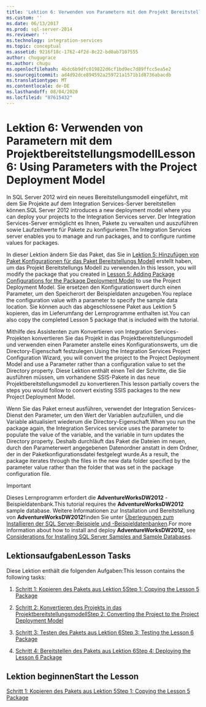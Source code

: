 ```yaml
---
title: 'Lektion 6: Verwenden von Parametern mit dem Projekt Bereitstellungs Modell | Microsoft-Dokumentation'
ms.custom: ''
ms.date: 06/13/2017
ms.prod: sql-server-2014
ms.reviewer: ''
ms.technology: integration-services
ms.topic: conceptual
ms.assetid: 9216f18c-1762-4f2d-8c22-bd0ab7107555
author: chugugrace
ms.author: chugu
ms.openlocfilehash: 4bdc6b9dfc019822d6cf1bd9ec7d89ffcc5ea5e2
ms.sourcegitcommit: ad4d92dce894592a259721a1571b1d8736abacdb
ms.translationtype: MT
ms.contentlocale: de-DE
ms.lasthandoff: 08/04/2020
ms.locfileid: "87615432"
---
```

# <a name="lesson-6-using-parameters-with-the-project-deployment-model"></a><span data-ttu-id="53262-102">Lektion 6: Verwenden von Parametern mit dem Projektbereitstellungsmodell</span><span class="sxs-lookup"><span data-stu-id="53262-102">Lesson 6: Using Parameters with the Project Deployment Model</span></span>
  <span data-ttu-id="53262-103">In SQL Server 2012 wird ein neues Bereitstellungsmodell eingeführt, mit dem Sie Projekte auf dem Integration Services-Server bereitstellen können.</span><span class="sxs-lookup"><span data-stu-id="53262-103">SQL Server 2012 introduces a new deployment model where you can deploy your projects to the Integration Services server.</span></span> <span data-ttu-id="53262-104">Der Integration Services-Server ermöglicht es Ihnen, Pakete zu verwalten und auszuführen sowie Laufzeitwerte für Pakete zu konfigurieren.</span><span class="sxs-lookup"><span data-stu-id="53262-104">The Integration Services server enables you to manage and run packages, and to configure runtime values for packages.</span></span>  
  
 <span data-ttu-id="53262-105">In dieser Lektion ändern Sie das Paket, das Sie in [Lektion 5: Hinzufügen von Paket Konfigurationen für das Paket Bereitstellungs Modell](lesson-5-add-ssis-package-configurations-for-the-package-deployment-model.md) erstellt haben, um das Projekt Bereitstellungs Modell zu verwenden.</span><span class="sxs-lookup"><span data-stu-id="53262-105">In this lesson, you will modify the package that you created in [Lesson 5: Adding Package Configurations for the Package Deployment Model](lesson-5-add-ssis-package-configurations-for-the-package-deployment-model.md) to use the Project Deployment Model.</span></span> <span data-ttu-id="53262-106">Sie ersetzen den Konfigurationswert durch einen Parameter, um den Speicherort der Beispieldaten anzugeben.</span><span class="sxs-lookup"><span data-stu-id="53262-106">You replace the configuration value with a parameter to specify the sample data location.</span></span> <span data-ttu-id="53262-107">Sie können auch das abgeschlossene Paket aus Lektion 5 kopieren, das im Lieferumfang der Lernprogramme enthalten ist.</span><span class="sxs-lookup"><span data-stu-id="53262-107">You can also copy the completed Lesson 5 package that is included with the tutorial.</span></span>  
  
 <span data-ttu-id="53262-108">Mithilfe des Assistenten zum Konvertieren von Integration Services-Projekten konvertieren Sie das Projekt in das Projektbereitstellungsmodell und verwenden einen Parameter anstelle eines Konfigurationswerts, um die Directory-Eigenschaft festzulegen.</span><span class="sxs-lookup"><span data-stu-id="53262-108">Using the Integration Services Project Configuration Wizard, you will convert the project to the Project Deployment Model and use a Parameter rather than a configuration value to set the Directory property.</span></span> <span data-ttu-id="53262-109">Diese Lektion enthält einen Teil der Schritte, die Sie ausführen müssen, um vorhandene SSIS-Pakete in das neue Projektbereitstellungsmodell zu konvertieren.</span><span class="sxs-lookup"><span data-stu-id="53262-109">This lesson partially covers the steps you would follow to convert existing SSIS packages to the new Project Deployment Model.</span></span>  
  
 <span data-ttu-id="53262-110">Wenn Sie das Paket erneut ausführen, verwendet der Integration Services-Dienst den Parameter, um den Wert der Variablen aufzufüllen, und die Variable aktualisiert wiederum die Directory-Eigenschaft.</span><span class="sxs-lookup"><span data-stu-id="53262-110">When you run the package again, the Integration Services service uses the parameter to populate the value of the variable, and the variable in turn updates the Directory property.</span></span> <span data-ttu-id="53262-111">Deshalb durchläuft das Paket die Dateien im neuen, durch den Parameterwert angegebenen Datenordner anstatt in dem Ordner, der in der Paketkonfigurationsdatei festgelegt wurde.</span><span class="sxs-lookup"><span data-stu-id="53262-111">As a result, the package iterates through the files in the new data folder specified by the parameter value rather than the folder that was set in the package configuration file.</span></span>  
  
> [!IMPORTANT]  
>  <span data-ttu-id="53262-112">Dieses Lernprogramm erfordert die **AdventureWorksDW2012** -Beispieldatenbank.</span><span class="sxs-lookup"><span data-stu-id="53262-112">This tutorial requires the **AdventureWorksDW2012** sample database.</span></span> <span data-ttu-id="53262-113">Weitere Informationen zur Installation und Bereitstellung von **AdventureWorksDW2012**finden Sie unter [Überlegungen zum Installieren der SQL Server-Beispiele und -Beispieldatenbanken](https://technet.microsoft.com/library/ms161556%28v=sql.105%29).</span><span class="sxs-lookup"><span data-stu-id="53262-113">For more information about how to install and deploy **AdventureWorksDW2012**, see [Considerations for Installing SQL Server Samples and Sample Databases](https://technet.microsoft.com/library/ms161556%28v=sql.105%29).</span></span>  
  
## <a name="lesson-tasks"></a><span data-ttu-id="53262-114">Lektionsaufgaben</span><span class="sxs-lookup"><span data-stu-id="53262-114">Lesson Tasks</span></span>  
 <span data-ttu-id="53262-115">Diese Lektion enthält die folgenden Aufgaben:</span><span class="sxs-lookup"><span data-stu-id="53262-115">This lesson contains the following tasks:</span></span>  
  
1.  [<span data-ttu-id="53262-116">Schritt 1: Kopieren des Pakets aus Lektion 5</span><span class="sxs-lookup"><span data-stu-id="53262-116">Step 1: Copying the Lesson 5 Package</span></span>](lesson-6-1-copying-the-lesson-5-package.md)  
  
2.  [<span data-ttu-id="53262-117">Schritt 2: Konvertieren des Projekts in das Projektbereitstellungsmodell</span><span class="sxs-lookup"><span data-stu-id="53262-117">Step 2: Converting the Project to the Project Deployment Model</span></span>](lesson-6-2-converting-the-project-to-the-project-deployment-model.md)  
  
3.  [<span data-ttu-id="53262-118">Schritt 3: Testen des Pakets aus Lektion 6</span><span class="sxs-lookup"><span data-stu-id="53262-118">Step 3: Testing the Lesson 6 Package</span></span>](lesson-6-3-testing-the-lesson-6-package.md)  
  
4.  [<span data-ttu-id="53262-119">Schritt 4: Bereitstellen des Pakets aus Lektion 6</span><span class="sxs-lookup"><span data-stu-id="53262-119">Step 4: Deploying the Lesson 6 Package</span></span>](lesson-6-4-deploying-the-lesson-6-package.md)  
  
## <a name="start-the-lesson"></a><span data-ttu-id="53262-120">Lektion beginnen</span><span class="sxs-lookup"><span data-stu-id="53262-120">Start the Lesson</span></span>  
 [<span data-ttu-id="53262-121">Schritt 1: Kopieren des Pakets aus Lektion 5</span><span class="sxs-lookup"><span data-stu-id="53262-121">Step 1: Copying the Lesson 5 Package</span></span>](lesson-6-1-copying-the-lesson-5-package.md)  
  
  
